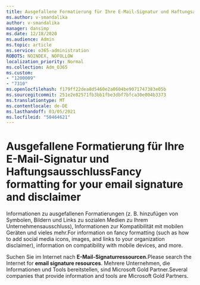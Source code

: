 ```yaml
---
title: Ausgefallene Formatierung für Ihre E-Mail-Signatur und Haftungsausschluss
ms.author: v-smandalika
author: v-smandalika
manager: dansimp
ms.date: 12/18/2020
ms.audience: Admin
ms.topic: article
ms.service: o365-administration
ROBOTS: NOINDEX, NOFOLLOW
localization_priority: Normal
ms.collection: Adm_O365
ms.custom:
- "1200009"
- "7310"
ms.openlocfilehash: f179ff22dea8d5460e2a0604be9071747383e05b
ms.sourcegitcommit: 251e2e82571fb3bb1fbe3dbf7bfca30e004b3373
ms.translationtype: MT
ms.contentlocale: de-DE
ms.lasthandoff: 03/05/2021
ms.locfileid: "50464621"
---
```

# <a name="fancy-formatting-for-your-email-signature-and-disclaimer"></a><span data-ttu-id="7f9eb-102">Ausgefallene Formatierung für Ihre E-Mail-Signatur und Haftungsausschluss</span><span class="sxs-lookup"><span data-stu-id="7f9eb-102">Fancy formatting for your email signature and disclaimer</span></span>
<span data-ttu-id="7f9eb-103">Informationen zu ausgefallenen Formatierungen (z. B. hinzufügen von Symbolen, Bildern und Links zu sozialen Medien zu Ihrem Unternehmensausschluss), Informationen zur Kompatibilität mit mobilen Geräten und vieles mehr.</span><span class="sxs-lookup"><span data-stu-id="7f9eb-103">For information on fancy formatting (such as how to add social media icons, images, and links to your organization disclaimer), information on compatibility with mobile devices, and more.</span></span>

<span data-ttu-id="7f9eb-104">Suchen Sie im Internet nach **E-Mail-Signaturressourcen.**</span><span class="sxs-lookup"><span data-stu-id="7f9eb-104">Please search the Internet for **email signature resources**.</span></span> <span data-ttu-id="7f9eb-105">Mehrere Unternehmen, die Informationen und Tools bereitstellen, sind Microsoft Gold Partner.</span><span class="sxs-lookup"><span data-stu-id="7f9eb-105">Several companies that provide information and tools are Microsoft Gold Partners.</span></span>
